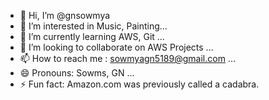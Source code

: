 - 👋 Hi, I’m @gnsowmya
- 👀 I’m interested in Music, Painting...
- 🌱 I’m currently learning AWS, Git ...
- 💞️ I’m looking to collaborate on  AWS Projects ...
- 📫 How to reach me : sowmyagn5189@gmail.com ...
- 😄 Pronouns: Sowms, GN ...
- ⚡ Fun fact: Amazon.com was previously called a cadabra. 

<!---
gnsowmya/gnsowmya is a ✨ special ✨ repository because its `README.md` (this file) appears on your GitHub profile.
You can click the Preview link to take a look at your changes.
--->
